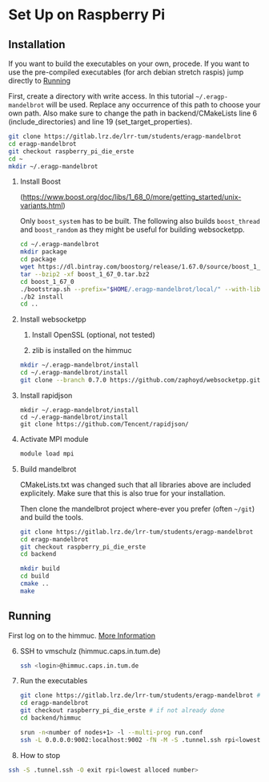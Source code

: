 # Set Up on Raspberry Pi

## Installation

If you want to build the executables on your own, procede. If you want to use the pre-compiled executables (for arch debian stretch raspis) jump directly to [Running](#running)

First, create a directory with write access. In this tutorial `~/.eragp-mandelbrot` will be used. Replace any occurrence of this path to choose your own path. Also make sure to change the path in backend/CMakeLists line 6 (include_directories) and line 19 (set_target_properties).

```bash
git clone https://gitlab.lrz.de/lrr-tum/students/eragp-mandelbrot
cd eragp-mandelbrot
git checkout raspberry_pi_die_erste
cd ~
mkdir ~/.eragp-mandelbrot
```

1. Install Boost 

    (https://www.boost.org/doc/libs/1_68_0/more/getting_started/unix-variants.html)

    Only `boost_system` has to be built. The following also builds `boost_thread` and `boost_random` as they might be useful for building websocketpp.

    ```bash
    cd ~/.eragp-mandelbrot
    mkdir package
    cd package
    wget https://dl.bintray.com/boostorg/release/1.67.0/source/boost_1_67_0.tar.bz2
    tar --bzip2 -xf boost_1_67_0.tar.bz2
    cd boost_1_67_0
    ./bootstrap.sh --prefix="$HOME/.eragp-mandelbrot/local/" --with-libraries=system,thread,random
    ./b2 install
    cd ..
    ```

2. Install websocketpp

    1. Install OpenSSL (optional, not tested)

    2. zlib is installed on the himmuc

    ```bash
    mkdir ~/.eragp-mandelbrot/install
    cd ~/.eragp-mandelbrot/install
    git clone --branch 0.7.0 https://github.com/zaphoyd/websocketpp.git websocketpp --depth 1
    ```

3. Install rapidjson

    ```
    mkdir ~/.eragp-mandelbrot/install
    cd ~/.eragp-mandelbrot/install
    git clone https://github.com/Tencent/rapidjson/
    ```

4. Activate MPI module

    ```bash
    module load mpi
    ```


5. Build mandelbrot

    CMakeLists.txt was changed such that all libraries above are included explicitely. Make sure that this is also true for your installation.

    Then clone the mandelbrot project where-ever you prefer (often `~/git`) and
    build the tools.
    ```bash
    git clone https://gitlab.lrz.de/lrr-tum/students/eragp-mandelbrot
    cd eragp-mandelbrot
    git checkout raspberry_pi_die_erste
    cd backend

    mkdir build
    cd build
    cmake ..
    make
    ```
## Running

First log on to the himmuc. [More Information](http://www.caps.in.tum.de/hw/himmuc/quick-start/)

6. SSH to vmschulz (himmuc.caps.in.tum.de)

   ```bash
   ssh <login>@himmuc.caps.in.tum.de
   ```

7. Run the executables

   ```bash
   git clone https://gitlab.lrz.de/lrr-tum/students/eragp-mandelbrot # if not already done
   cd eragp-mandelbrot
   git checkout raspberry_pi_die_erste # if not already done
   cd backend/himmuc
   
   srun -n<number of nodes+1> -l --multi-prog run.conf
   ssh -L 0.0.0.0:9002:localhost:9002 -fN -M -S .tunnel.ssh rpi<lowest alloced number>
   ```

8. How to stop

  ```bash
  ssh -S .tunnel.ssh -O exit rpi<lowest alloced number>
  ```
